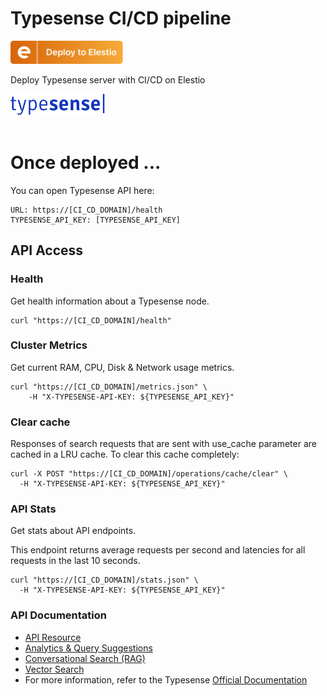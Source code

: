 # Typesense CI/CD pipeline

<a href="https://dash.elest.io/deploy?source=cicd&social=dockerCompose&url=https://github.com/elestio-examples/coolify"><img src="deploy-on-elestio.png" alt="Deploy on Elest.io" width="180px" /></a>

Deploy Typesense server with CI/CD on Elestio

<img src="typesense.png" style='width: 30%;'/>
<br/>
<br/>

# Once deployed ...

You can open Typesense API here:

    URL: https://[CI_CD_DOMAIN]/health
    TYPESENSE_API_KEY: [TYPESENSE_API_KEY]

## API Access

### Health

Get health information about a Typesense node.

    curl "https://[CI_CD_DOMAIN]/health"

### Cluster Metrics
Get current RAM, CPU, Disk & Network usage metrics.

    curl "https://[CI_CD_DOMAIN]/metrics.json" \
        -H "X-TYPESENSE-API-KEY: ${TYPESENSE_API_KEY}"

### Clear cache

Responses of search requests that are sent with use_cache parameter are cached in a LRU cache. To clear this cache completely:

    curl -X POST "https://[CI_CD_DOMAIN]/operations/cache/clear" \
      -H "X-TYPESENSE-API-KEY: ${TYPESENSE_API_KEY}"

### API Stats
Get stats about API endpoints.

This endpoint returns average requests per second and latencies for all requests in the last 10 seconds.

    curl "https://[CI_CD_DOMAIN]/stats.json" \
      -H "X-TYPESENSE-API-KEY: ${TYPESENSE_API_KEY}"


### API Documentation

- [API Resource](https://typesense.org/docs/26.0/api/api-keys.html)
- [Analytics & Query Suggestions](https://typesense.org/docs/26.0/api/analytics-query-suggestions.html)
- [Conversational Search (RAG)](https://typesense.org/docs/26.0/api/conversational-search-rag.html)
- [Vector Search](https://typesense.org/docs/26.0/api/vector-search.html#use-cases)
- For more information, refer to the Typesense [Official Documentation](https://typesense.org/docs/26.0/api/)